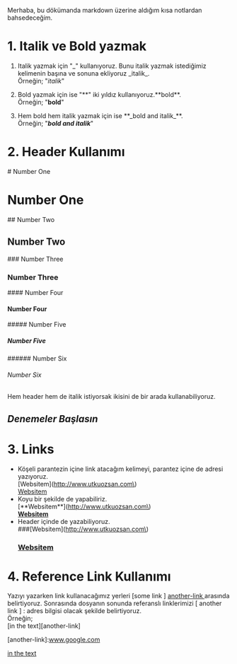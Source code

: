 Merhaba,
  bu dökümanda markdown üzerine aldığım kısa notlardan bahsedeceğim.

# 1. Italik ve Bold yazmak

1. Italik yazmak için "_" kullanıyoruz.  Bunu italik yazmak istediğimiz kelimenin başına ve sonuna ekliyoruz  \_italik\_.  
  Örneğin; "_italik_" 

2. Bold yazmak için ise "**" iki yıldız kullanıyoruz.\*\*bold\*\*.  
Örneğin; "**bold**"

3. Hem bold hem italik yazmak için ise \*\*\_bold and italik_\*\*.  
Örneğin; "**_bold and italik_**"

# 2. Header Kullanımı

\# Number One  
# Number One   
\#\# Number Two
## Number Two
\#\#\# Number Three
### Number Three
\#\#\#\# Number Four
#### Number Four
\#\#\#\#\# Number Five
##### Number Five
\#\#\#\#\#\# Number Six
###### Number Six

Hem header hem de italik istiyorsak ikisini de bir arada kullanabiliyoruz.

## _Denemeler Başlasın_

# 3. Links  
* Köşeli parantezin içine link atacağım kelimeyi, parantez içine de adresi yazıyoruz.  
\[Websitem\]\(http://www.utkuozsan.com\)  
[Websitem](http://www.utkuozsan.com)
* Koyu bir şekilde de yapabiliriz.  
\[\*\*Websitem\*\*\]\(http://www.utkuozsan.com\)  
[**Websitem**](http://www.utkuozsan.com)
* Header içinde de yazabiliyoruz.  
\#\#\#\[Websitem\]\(http://www.utkuozsan.com\)
  ### [Websitem](http://www.utkuozsan.com)

# 4. Reference Link Kullanımı
Yazıyı yazarken link kullanacağımız yerleri [some link ] [ another-link ] arasında belirtiyoruz. Sonrasında dosyanın sonunda referanslı linklerimizi [ another link ] : adres bilgisi olacak şekilde belirtiyoruz.  
Örneğin;  
\[in the text\]\[another-link\]

\[another-link\]:www.google.com

[in the text][another-link]

[another-link]:www.google.com
